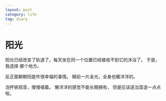 ```yaml
---
layout: post
category: life
tag: diary
---
```


阳光
===

阳光已经改变了轨道了，每天坐在同一个位置已经接收不到它的沐浴了。
于是，我选择 挪个地方。

反正面朝朝阳是件很幸福的事情。
眼前一片金光，全身也暖洋洋的。

泡杯铁观音，慢慢啜着。
懒洋洋的感觉不能长期拥有，
但是应该适当营造一点点啦。
